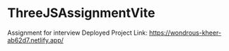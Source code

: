 # ThreeJSAssignmentVite
Assignment for interview
Deployed Project Link: https://wondrous-kheer-ab62d7.netlify.app/
